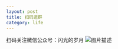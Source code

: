 ```yaml
---
layout: post
title: 扫码进群
category: life
---
```


扫码关注微信公众号：闪光的岁月
![图片描述](http://www.laughitover.com/assets/images/2020/gzh.jpg)